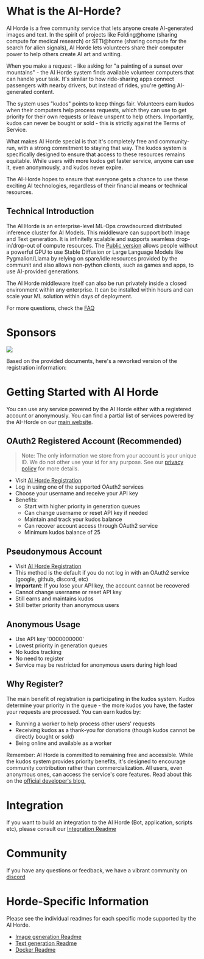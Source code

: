 <!--
SPDX-FileCopyrightText: 2022 Konstantinos Thoukydidis <mail@dbzer0.com>
SPDX-FileCopyrightText: 2024 Tazlin <tazlin.on.github@gmail.com>

SPDX-License-Identifier: AGPL-3.0-or-later
-->

# What is the AI-Horde?

AI Horde is a free community service that lets anyone create AI-generated images and text. In the spirit of projects like Folding@home (sharing compute for medical research) or SETI@home (sharing compute for the search for alien signals), AI Horde lets volunteers share their computer power to help others create AI art and writing.

When you make a request - like asking for "a painting of a sunset over mountains" - the AI Horde system finds available volunteer computers that can handle your task. It's similar to how ride-sharing apps connect passengers with nearby drivers, but instead of rides, you're getting AI-generated content.

The system uses "kudos" points to keep things fair. Volunteers earn kudos when their computers help process requests, which they can use to get priority for their own requests or leave unspent to help others. Importantly, kudos can never be bought or sold - this is strictly against the Terms of Service.

What makes AI Horde special is that it's completely free and community-run, with a strong commitment to staying that way. The kudos system is specifically designed to ensure that access to these resources remains equitable. While users with more kudos get faster service, anyone can use it, even anonymously, and kudos never expire.

The AI-Horde hopes to ensure that everyone gets a chance to use these exciting AI technologies, regardless of their financial means or technical resources.

## Technical Introduction

The AI Horde is an enterprise-level ML-Ops crowdsourced distributed inference cluster for AI Models. This middleware can support both Image and Text generation. It is infinitelly scalable and supports seamless drop-in/drop-out of compute resources.
The [Public version](https://aihorde.net) allows people without a powerful GPU to use Stable Diffusion or Large Language Models like Pygmalion/Llama by relying on spare/idle resources provided by the communit and also allows non-python clients, such as games and apps, to use AI-provided generations.

The AI Horde middleware itself can also be run privately inside a closed environment within any enterprise. It can be installed within hours and can scale your ML solution within days of deployment.

For more questions, check the [FAQ](FAQ.md)


# Sponsors

[![](assets/logo_nlnet.svg)](https://nlnet.nl/project/AI-Horde/)

Based on the provided documents, here's a reworked version of the registration information:

# Getting Started with AI Horde

You can use any service powered by the AI Horde either with a registered account or anonymously. You can find a partial list of services powered by the AI-Horde on our [main website](https://aihorde.net/).


## OAuth2 Registered Account (Recommended)
> Note: The only information we store from your account is your unique ID. We do not other use your id for any purpose. See our [privacy policy](https://aihorde.net/privacy) for more details.
* Visit [AI Horde Registration](https://aihorde.net/register)
* Log in using one of the supported OAuth2 services
* Choose your username and receive your API key
* Benefits:
  * Start with higher priority in generation queues
  * Can change username or reset API key if needed
  * Maintain and track your kudos balance
  * Can recover account access through OAuth2 service
  * Minimum kudos balance of 25

## Pseudonymous Account
* Visit [AI Horde Registration](https://aihorde.net/register)
* This method is the default if you do not log in with an OAuth2 service (google, github, discord, etc)
* **Important**: If you lose your API key, the account cannot be recovered
* Cannot change username or reset API key
* Still earns and maintains kudos
* Still better priority than anonymous users

## Anonymous Usage
* Use API key '0000000000'
* Lowest priority in generation queues
* No kudos tracking
* No need to register
* Service may be restricted for anonymous users during high load


## Why Register?
The main benefit of registration is participating in the kudos system. Kudos determine your priority in the queue - the more kudos you have, the faster your requests are processed. You can earn kudos by:
* Running a worker to help process other users' requests
* Receiving kudos as a thank-you for donations (though kudos cannot be directly bought or sold)
* Being online and available as a worker

Remember: AI Horde is committed to remaining free and accessible. While the kudos system provides priority benefits, it's designed to encourage community contribution rather than commercialization. All users, even anonymous ones, can access the service's core features. Read about this on the [official developer's blog.](https://dbzer0.com/blog/the-kudos-based-economy-for-the-koboldai-horde/)


# Integration

If you want to build an integration to the AI Horde (Bot, application, scripts etc), please consult our [Integration Readme](README_integration.md)

# Community

If you have any questions or feedback, we have a vibrant community on [discord](https://discord.gg/3DxrhksKzn)

# Horde-Specific Information

Please see the individual readmes for each specific mode supported by the AI Horde.

   * [Image generation Readme](README_StableHorde.md)
   * [Text generation Readme](README_KoboldAIHorde.md)
   * [Docker Readme](README_docker.md)

